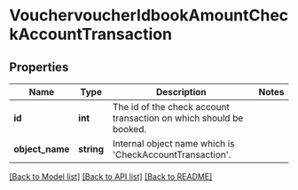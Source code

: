 # VouchervoucherIdbookAmountCheckAccountTransaction

## Properties
Name | Type | Description | Notes
------------ | ------------- | ------------- | -------------
**id** | **int** | The id of the check account transaction on which should be booked. | 
**object_name** | **string** | Internal object name which is &#x27;CheckAccountTransaction&#x27;. | 

[[Back to Model list]](../../README.md#documentation-for-models) [[Back to API list]](../../README.md#documentation-for-api-endpoints) [[Back to README]](../../README.md)


